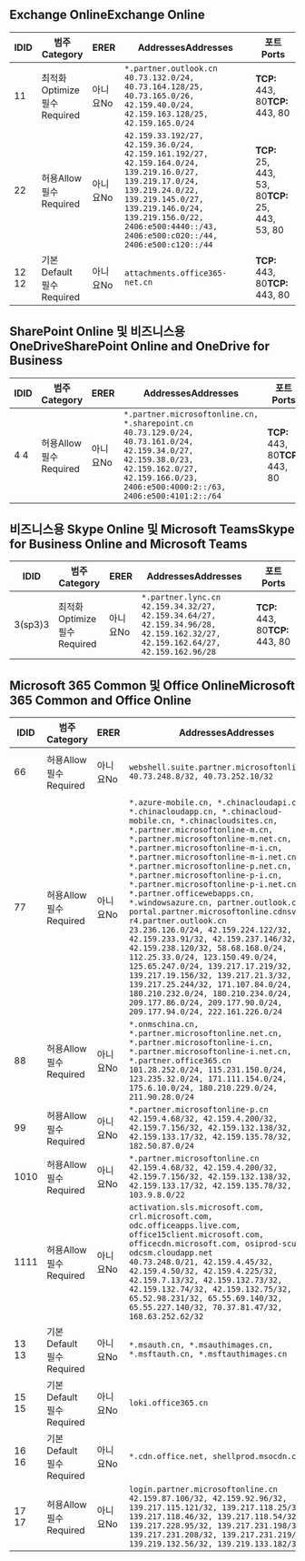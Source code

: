 <!--THIS FILE IS AUTOMATICALLY GENERATED. MANUAL CHANGES WILL BE OVERWRITTEN.-->
<!--Please contact the Office 365 Endpoints team with any questions.-->
<!--China endpoints version 2020082800-->
<!--File generated 2020-09-18 12:34:34.0102-->

## <a name="exchange-online"></a><span data-ttu-id="a3480-101">Exchange Online</span><span class="sxs-lookup"><span data-stu-id="a3480-101">Exchange Online</span></span>

<span data-ttu-id="a3480-102">ID</span><span class="sxs-lookup"><span data-stu-id="a3480-102">ID</span></span> | <span data-ttu-id="a3480-103">범주</span><span class="sxs-lookup"><span data-stu-id="a3480-103">Category</span></span> | <span data-ttu-id="a3480-104">ER</span><span class="sxs-lookup"><span data-stu-id="a3480-104">ER</span></span> | <span data-ttu-id="a3480-105">Addresses</span><span class="sxs-lookup"><span data-stu-id="a3480-105">Addresses</span></span> | <span data-ttu-id="a3480-106">포트</span><span class="sxs-lookup"><span data-stu-id="a3480-106">Ports</span></span>
-- | -------------------- | -- | ---------------------------------------------------------------------------------------------------------------------------------------------------------------------------------------------------------------------------------------------- | ------------------------
<span data-ttu-id="a3480-107">1</span><span class="sxs-lookup"><span data-stu-id="a3480-107">1</span></span> | <span data-ttu-id="a3480-108">최적화</span><span class="sxs-lookup"><span data-stu-id="a3480-108">Optimize</span></span><BR><span data-ttu-id="a3480-109">필수</span><span class="sxs-lookup"><span data-stu-id="a3480-109">Required</span></span> | <span data-ttu-id="a3480-110">아니요</span><span class="sxs-lookup"><span data-stu-id="a3480-110">No</span></span> | `*.partner.outlook.cn`<BR>`40.73.132.0/24, 40.73.164.128/25, 40.73.165.0/26, 42.159.40.0/24, 42.159.163.128/25, 42.159.165.0/24` | <span data-ttu-id="a3480-111">**TCP:** 443, 80</span><span class="sxs-lookup"><span data-stu-id="a3480-111">**TCP:** 443, 80</span></span>
<span data-ttu-id="a3480-112">2</span><span class="sxs-lookup"><span data-stu-id="a3480-112">2</span></span> | <span data-ttu-id="a3480-113">허용</span><span class="sxs-lookup"><span data-stu-id="a3480-113">Allow</span></span><BR><span data-ttu-id="a3480-114">필수</span><span class="sxs-lookup"><span data-stu-id="a3480-114">Required</span></span> | <span data-ttu-id="a3480-115">아니요</span><span class="sxs-lookup"><span data-stu-id="a3480-115">No</span></span> | `42.159.33.192/27, 42.159.36.0/24, 42.159.161.192/27, 42.159.164.0/24, 139.219.16.0/27, 139.219.17.0/24, 139.219.24.0/22, 139.219.145.0/27, 139.219.146.0/24, 139.219.156.0/22, 2406:e500:4440::/43, 2406:e500:c020::/44, 2406:e500:c120::/44` | <span data-ttu-id="a3480-116">**TCP:** 25, 443, 53, 80</span><span class="sxs-lookup"><span data-stu-id="a3480-116">**TCP:** 25, 443, 53, 80</span></span>
<span data-ttu-id="a3480-117">12 </span><span class="sxs-lookup"><span data-stu-id="a3480-117">12</span></span> | <span data-ttu-id="a3480-118">기본</span><span class="sxs-lookup"><span data-stu-id="a3480-118">Default</span></span><BR><span data-ttu-id="a3480-119">필수</span><span class="sxs-lookup"><span data-stu-id="a3480-119">Required</span></span> | <span data-ttu-id="a3480-120">아니요</span><span class="sxs-lookup"><span data-stu-id="a3480-120">No</span></span> | `attachments.office365-net.cn` | <span data-ttu-id="a3480-121">**TCP:** 443, 80</span><span class="sxs-lookup"><span data-stu-id="a3480-121">**TCP:** 443, 80</span></span>

## <a name="sharepoint-online-and-onedrive-for-business"></a><span data-ttu-id="a3480-122">SharePoint Online 및 비즈니스용 OneDrive</span><span class="sxs-lookup"><span data-stu-id="a3480-122">SharePoint Online and OneDrive for Business</span></span>

<span data-ttu-id="a3480-123">ID</span><span class="sxs-lookup"><span data-stu-id="a3480-123">ID</span></span> | <span data-ttu-id="a3480-124">범주</span><span class="sxs-lookup"><span data-stu-id="a3480-124">Category</span></span> | <span data-ttu-id="a3480-125">ER</span><span class="sxs-lookup"><span data-stu-id="a3480-125">ER</span></span> | <span data-ttu-id="a3480-126">Addresses</span><span class="sxs-lookup"><span data-stu-id="a3480-126">Addresses</span></span> | <span data-ttu-id="a3480-127">포트</span><span class="sxs-lookup"><span data-stu-id="a3480-127">Ports</span></span>
-- | ----------------- | -- | --------------------------------------------------------------------------------------------------------------------------------------------------------------------------------------------------- | ----------------
<span data-ttu-id="a3480-128">4 </span><span class="sxs-lookup"><span data-stu-id="a3480-128">4</span></span> | <span data-ttu-id="a3480-129">허용</span><span class="sxs-lookup"><span data-stu-id="a3480-129">Allow</span></span><BR><span data-ttu-id="a3480-130">필수</span><span class="sxs-lookup"><span data-stu-id="a3480-130">Required</span></span> | <span data-ttu-id="a3480-131">아니요</span><span class="sxs-lookup"><span data-stu-id="a3480-131">No</span></span> | `*.partner.microsoftonline.cn, *.sharepoint.cn`<BR>`40.73.129.0/24, 40.73.161.0/24, 42.159.34.0/27, 42.159.38.0/23, 42.159.162.0/27, 42.159.166.0/23, 2406:e500:4000:2::/63, 2406:e500:4101:2::/64` | <span data-ttu-id="a3480-132">**TCP:** 443, 80</span><span class="sxs-lookup"><span data-stu-id="a3480-132">**TCP:** 443, 80</span></span>

## <a name="skype-for-business-online-and-microsoft-teams"></a><span data-ttu-id="a3480-133">비즈니스용 Skype Online 및 Microsoft Teams</span><span class="sxs-lookup"><span data-stu-id="a3480-133">Skype for Business Online and Microsoft Teams</span></span>

<span data-ttu-id="a3480-134">ID</span><span class="sxs-lookup"><span data-stu-id="a3480-134">ID</span></span> | <span data-ttu-id="a3480-135">범주</span><span class="sxs-lookup"><span data-stu-id="a3480-135">Category</span></span> | <span data-ttu-id="a3480-136">ER</span><span class="sxs-lookup"><span data-stu-id="a3480-136">ER</span></span> | <span data-ttu-id="a3480-137">Addresses</span><span class="sxs-lookup"><span data-stu-id="a3480-137">Addresses</span></span> | <span data-ttu-id="a3480-138">포트</span><span class="sxs-lookup"><span data-stu-id="a3480-138">Ports</span></span>
-- | -------------------- | -- | -------------------------------------------------------------------------------------------------------------------------------- | ----------------
<span data-ttu-id="a3480-139">3(sp3)</span><span class="sxs-lookup"><span data-stu-id="a3480-139">3</span></span> | <span data-ttu-id="a3480-140">최적화</span><span class="sxs-lookup"><span data-stu-id="a3480-140">Optimize</span></span><BR><span data-ttu-id="a3480-141">필수</span><span class="sxs-lookup"><span data-stu-id="a3480-141">Required</span></span> | <span data-ttu-id="a3480-142">아니요</span><span class="sxs-lookup"><span data-stu-id="a3480-142">No</span></span> | `*.partner.lync.cn`<BR>`42.159.34.32/27, 42.159.34.64/27, 42.159.34.96/28, 42.159.162.32/27, 42.159.162.64/27, 42.159.162.96/28` | <span data-ttu-id="a3480-143">**TCP:** 443, 80</span><span class="sxs-lookup"><span data-stu-id="a3480-143">**TCP:** 443, 80</span></span>

## <a name="microsoft-365-common-and-office-online"></a><span data-ttu-id="a3480-144">Microsoft 365 Common 및 Office Online</span><span class="sxs-lookup"><span data-stu-id="a3480-144">Microsoft 365 Common and Office Online</span></span>

<span data-ttu-id="a3480-145">ID</span><span class="sxs-lookup"><span data-stu-id="a3480-145">ID</span></span> | <span data-ttu-id="a3480-146">범주</span><span class="sxs-lookup"><span data-stu-id="a3480-146">Category</span></span> | <span data-ttu-id="a3480-147">ER</span><span class="sxs-lookup"><span data-stu-id="a3480-147">ER</span></span> | <span data-ttu-id="a3480-148">Addresses</span><span class="sxs-lookup"><span data-stu-id="a3480-148">Addresses</span></span> | <span data-ttu-id="a3480-149">포트</span><span class="sxs-lookup"><span data-stu-id="a3480-149">Ports</span></span>
-- | ------------------- | -- | ---------------------------------------------------------------------------------------------------------------------------------------------------------------------------------------------------------------------------------------------------------------------------------------------------------------------------------------------------------------------------------------------------------------------------------------------------------------------------------------------------------------------------------------------------------------------------------------------------------------------------------------------------------------------------------------------------------------------------------------------------------------------------------------------------------------------------------------------------------------------------- | ----------------
<span data-ttu-id="a3480-150">6</span><span class="sxs-lookup"><span data-stu-id="a3480-150">6</span></span> | <span data-ttu-id="a3480-151">허용</span><span class="sxs-lookup"><span data-stu-id="a3480-151">Allow</span></span><BR><span data-ttu-id="a3480-152">필수</span><span class="sxs-lookup"><span data-stu-id="a3480-152">Required</span></span> | <span data-ttu-id="a3480-153">아니요</span><span class="sxs-lookup"><span data-stu-id="a3480-153">No</span></span> | `webshell.suite.partner.microsoftonline.cn`<BR>`40.73.248.8/32, 40.73.252.10/32` | <span data-ttu-id="a3480-154">**TCP:** 443, 80</span><span class="sxs-lookup"><span data-stu-id="a3480-154">**TCP:** 443, 80</span></span>
<span data-ttu-id="a3480-155">7</span><span class="sxs-lookup"><span data-stu-id="a3480-155">7</span></span> | <span data-ttu-id="a3480-156">허용</span><span class="sxs-lookup"><span data-stu-id="a3480-156">Allow</span></span><BR><span data-ttu-id="a3480-157">필수</span><span class="sxs-lookup"><span data-stu-id="a3480-157">Required</span></span> | <span data-ttu-id="a3480-158">아니요</span><span class="sxs-lookup"><span data-stu-id="a3480-158">No</span></span> | `*.azure-mobile.cn, *.chinacloudapi.cn, *.chinacloudapp.cn, *.chinacloud-mobile.cn, *.chinacloudsites.cn, *.partner.microsoftonline-m.cn, *.partner.microsoftonline-m.net.cn, *.partner.microsoftonline-m-i.cn, *.partner.microsoftonline-m-i.net.cn, *.partner.microsoftonline-p.net.cn, *.partner.microsoftonline-p-i.cn, *.partner.microsoftonline-p-i.net.cn, *.partner.officewebapps.cn, *.windowsazure.cn, partner.outlook.cn, portal.partner.microsoftonline.cdnsvc.com, r4.partner.outlook.cn`<BR>`23.236.126.0/24, 42.159.224.122/32, 42.159.233.91/32, 42.159.237.146/32, 42.159.238.120/32, 58.68.168.0/24, 112.25.33.0/24, 123.150.49.0/24, 125.65.247.0/24, 139.217.17.219/32, 139.217.19.156/32, 139.217.21.3/32, 139.217.25.244/32, 171.107.84.0/24, 180.210.232.0/24, 180.210.234.0/24, 209.177.86.0/24, 209.177.90.0/24, 209.177.94.0/24, 222.161.226.0/24` | <span data-ttu-id="a3480-159">**TCP:** 443, 80</span><span class="sxs-lookup"><span data-stu-id="a3480-159">**TCP:** 443, 80</span></span>
<span data-ttu-id="a3480-160">8</span><span class="sxs-lookup"><span data-stu-id="a3480-160">8</span></span> | <span data-ttu-id="a3480-161">허용</span><span class="sxs-lookup"><span data-stu-id="a3480-161">Allow</span></span><BR><span data-ttu-id="a3480-162">필수</span><span class="sxs-lookup"><span data-stu-id="a3480-162">Required</span></span> | <span data-ttu-id="a3480-163">아니요</span><span class="sxs-lookup"><span data-stu-id="a3480-163">No</span></span> | `*.onmschina.cn, *.partner.microsoftonline.net.cn, *.partner.microsoftonline-i.cn, *.partner.microsoftonline-i.net.cn, *.partner.office365.cn`<BR>`101.28.252.0/24, 115.231.150.0/24, 123.235.32.0/24, 171.111.154.0/24, 175.6.10.0/24, 180.210.229.0/24, 211.90.28.0/24` | <span data-ttu-id="a3480-164">**TCP:** 443, 80</span><span class="sxs-lookup"><span data-stu-id="a3480-164">**TCP:** 443, 80</span></span>
<span data-ttu-id="a3480-165">9</span><span class="sxs-lookup"><span data-stu-id="a3480-165">9</span></span> | <span data-ttu-id="a3480-166">허용</span><span class="sxs-lookup"><span data-stu-id="a3480-166">Allow</span></span><BR><span data-ttu-id="a3480-167">필수</span><span class="sxs-lookup"><span data-stu-id="a3480-167">Required</span></span> | <span data-ttu-id="a3480-168">아니요</span><span class="sxs-lookup"><span data-stu-id="a3480-168">No</span></span> | `*.partner.microsoftonline-p.cn`<BR>`42.159.4.68/32, 42.159.4.200/32, 42.159.7.156/32, 42.159.132.138/32, 42.159.133.17/32, 42.159.135.78/32, 182.50.87.0/24` | <span data-ttu-id="a3480-169">**TCP:** 443, 80</span><span class="sxs-lookup"><span data-stu-id="a3480-169">**TCP:** 443, 80</span></span>
<span data-ttu-id="a3480-170">10</span><span class="sxs-lookup"><span data-stu-id="a3480-170">10</span></span> | <span data-ttu-id="a3480-171">허용</span><span class="sxs-lookup"><span data-stu-id="a3480-171">Allow</span></span><BR><span data-ttu-id="a3480-172">필수</span><span class="sxs-lookup"><span data-stu-id="a3480-172">Required</span></span> | <span data-ttu-id="a3480-173">아니요</span><span class="sxs-lookup"><span data-stu-id="a3480-173">No</span></span> | `*.partner.microsoftonline.cn`<BR>`42.159.4.68/32, 42.159.4.200/32, 42.159.7.156/32, 42.159.132.138/32, 42.159.133.17/32, 42.159.135.78/32, 103.9.8.0/22` | <span data-ttu-id="a3480-174">**TCP:** 443, 80</span><span class="sxs-lookup"><span data-stu-id="a3480-174">**TCP:** 443, 80</span></span>
<span data-ttu-id="a3480-175">11</span><span class="sxs-lookup"><span data-stu-id="a3480-175">11</span></span> | <span data-ttu-id="a3480-176">허용</span><span class="sxs-lookup"><span data-stu-id="a3480-176">Allow</span></span><BR><span data-ttu-id="a3480-177">필수</span><span class="sxs-lookup"><span data-stu-id="a3480-177">Required</span></span> | <span data-ttu-id="a3480-178">아니요</span><span class="sxs-lookup"><span data-stu-id="a3480-178">No</span></span> | `activation.sls.microsoft.com, crl.microsoft.com, odc.officeapps.live.com, office15client.microsoft.com, officecdn.microsoft.com, osiprod-scus01-odcsm.cloudapp.net`<BR>`40.73.248.0/21, 42.159.4.45/32, 42.159.4.50/32, 42.159.4.225/32, 42.159.7.13/32, 42.159.132.73/32, 42.159.132.74/32, 42.159.132.75/32, 65.52.98.231/32, 65.55.69.140/32, 65.55.227.140/32, 70.37.81.47/32, 168.63.252.62/32` | <span data-ttu-id="a3480-179">**TCP:** 443, 80</span><span class="sxs-lookup"><span data-stu-id="a3480-179">**TCP:** 443, 80</span></span>
<span data-ttu-id="a3480-180">13 </span><span class="sxs-lookup"><span data-stu-id="a3480-180">13</span></span> | <span data-ttu-id="a3480-181">기본</span><span class="sxs-lookup"><span data-stu-id="a3480-181">Default</span></span><BR><span data-ttu-id="a3480-182">필수</span><span class="sxs-lookup"><span data-stu-id="a3480-182">Required</span></span> | <span data-ttu-id="a3480-183">아니요</span><span class="sxs-lookup"><span data-stu-id="a3480-183">No</span></span> | `*.msauth.cn, *.msauthimages.cn, *.msftauth.cn, *.msftauthimages.cn` | <span data-ttu-id="a3480-184">**TCP:** 443, 80</span><span class="sxs-lookup"><span data-stu-id="a3480-184">**TCP:** 443, 80</span></span>
<span data-ttu-id="a3480-185">15 </span><span class="sxs-lookup"><span data-stu-id="a3480-185">15</span></span> | <span data-ttu-id="a3480-186">기본</span><span class="sxs-lookup"><span data-stu-id="a3480-186">Default</span></span><BR><span data-ttu-id="a3480-187">필수</span><span class="sxs-lookup"><span data-stu-id="a3480-187">Required</span></span> | <span data-ttu-id="a3480-188">아니요</span><span class="sxs-lookup"><span data-stu-id="a3480-188">No</span></span> | `loki.office365.cn` | <span data-ttu-id="a3480-189">**TCP:** 443</span><span class="sxs-lookup"><span data-stu-id="a3480-189">**TCP:** 443</span></span>
<span data-ttu-id="a3480-190">16 </span><span class="sxs-lookup"><span data-stu-id="a3480-190">16</span></span> | <span data-ttu-id="a3480-191">기본</span><span class="sxs-lookup"><span data-stu-id="a3480-191">Default</span></span><BR><span data-ttu-id="a3480-192">필수</span><span class="sxs-lookup"><span data-stu-id="a3480-192">Required</span></span> | <span data-ttu-id="a3480-193">아니요</span><span class="sxs-lookup"><span data-stu-id="a3480-193">No</span></span> | `*.cdn.office.net, shellprod.msocdn.com` | <span data-ttu-id="a3480-194">**TCP:** 443</span><span class="sxs-lookup"><span data-stu-id="a3480-194">**TCP:** 443</span></span>
<span data-ttu-id="a3480-195">17 </span><span class="sxs-lookup"><span data-stu-id="a3480-195">17</span></span> | <span data-ttu-id="a3480-196">허용</span><span class="sxs-lookup"><span data-stu-id="a3480-196">Allow</span></span><BR><span data-ttu-id="a3480-197">필수</span><span class="sxs-lookup"><span data-stu-id="a3480-197">Required</span></span> | <span data-ttu-id="a3480-198">아니요</span><span class="sxs-lookup"><span data-stu-id="a3480-198">No</span></span> | `login.partner.microsoftonline.cn`<BR>`42.159.87.106/32, 42.159.92.96/32, 139.217.115.121/32, 139.217.118.25/32, 139.217.118.46/32, 139.217.118.54/32, 139.217.228.95/32, 139.217.231.198/32, 139.217.231.208/32, 139.217.231.219/32, 139.219.132.56/32, 139.219.133.182/32` | <span data-ttu-id="a3480-199">**TCP:** 443, 80</span><span class="sxs-lookup"><span data-stu-id="a3480-199">**TCP:** 443, 80</span></span>
